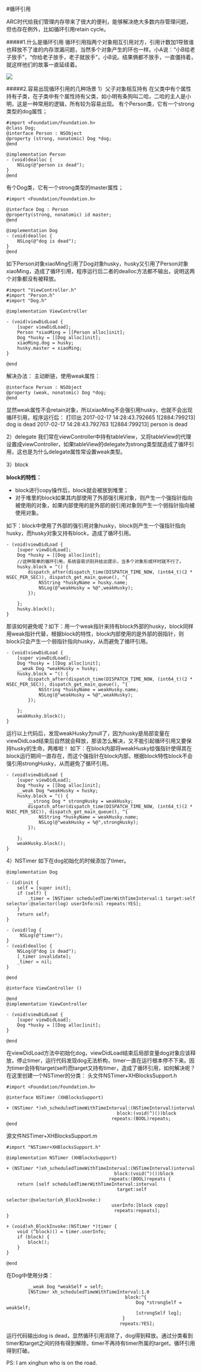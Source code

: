 #循环引用

ARC时代给我们管理内存带来了很大的便利，能够解决绝大多数内存管理问题，但也存在例外，比如循环引用retain cycle。

#####1.什么是循环引用
循环引用指两个对象相互引用对方，引用计数加1导致谁也释放不了谁的内存泄漏问题，当然多个对象产生的环也一样。小A说：“小B给老子放手”，“你给老子放手，老子就放手”，小B说。结果俩都不放手，一直僵持着，就这样他们的故事一直延续着。

![](/assets/pic11-1.png)

#####2.容易出现循环引用的几种场景
1）父子对象相互持有
在父类中有个属性持有子类，在子类中有个属性持有父类，如小明有条狗叫二哈，二哈的主人是小明，这是一种常用的逻辑，所有较为容易出现。
有个Person类，它有一个strong类型的dog属性；
```objc
#import <Foundation/Foundation.h>
@class Dog;
@interface Person : NSObject
@property (strong, nonatomic) Dog *dog;
@end

@implementation Person
- (void)dealloc {
    NSLog(@"person is dead");
}
@end
```
有个Dog类，它有一个strong类型的master属性；
```objc
#import <Foundation/Foundation.h>

@interface Dog : Person
@property(strong, nonatomic) id master;
@end

@implementation Dog
- (void)dealloc {
    NSLog(@"dog is dead");
}
@end
```
如下Person对象xiaoMing引用了Dog对象husky，husky又引用了Person对象xiaoMing，造成了循环引用，程序运行后二者的dealloc方法都不输出，说明这两个对象都没有被释放。
```objc
#import "ViewController.h"
#import "Person.h"
#import "Dog.h"

@implementation ViewController

- (void)viewDidLoad {
    [super viewDidLoad];
    Person *xiaoMing = [[Person alloc]init];
    Dog *husky = [[Dog alloc]init];
    xiaoMing.dog = husky;
    husky.master = xiaoMing;
}

@end

```
解决办法：
主动断链，使用weak属性：
```objc
@interface Person : NSObject
@property (weak, nonatomic) Dog *dog;
@end
```
显然weak属性不会retain对象，所以xiaoMing不会强引用husky，也就不会出现循环引用，程序运行后：
打印出
2017-02-17 14:28:43.792665 1[2884:799213] dog is dead
2017-02-17 14:28:43.792763 1[2884:799213] person is dead

2）delegate
我们常在viewController中持有tableView，又将tableView的代理设置成viewController，如果tableView的delegate为strong类型就造成了循环引用，这也是为什么delegate属性常设置weak类型。

3）block

**block的特性：**
 - block进行copy操作后，block就会被放到堆里；
 - 对于堆里的block如果其内部使用了外部强引用对象，则产生一个强指针指向被使用的对象，如果内部使用的是外部的弱引用对象则产生一个弱指针指向被使用对象。

如下：block中使用了外部的强引用对象husky，block则产生一个强指针指向husky，而husky对象又持有block，造成了循环引用。
```objc
- (void)viewDidLoad {
    [super viewDidLoad];
    Dog *husky = [[Dog alloc]init];
    //这种简单的循环引用，系统容易识别并给出提示，当多个对象形成环时就不行了。
    husky.block = ^() {
        dispatch_after(dispatch_time(DISPATCH_TIME_NOW, (int64_t)(2 * NSEC_PER_SEC)), dispatch_get_main_queue(), ^{
            NSString *huskyName = husky.name;
            NSLog(@"weakHusky = %@",weakHusky);
        });

    };
    husky.block();
}

```
那该如何避免呢？如下：用一个weak指针来持有block外部的husky，block同样用weak指针代替，根据block的特性，block内部使用的是外部的弱指针，则block只会产生一个弱指针指向husky，从而避免了循环引用。
```objc
- (void)viewDidLoad {
    [super viewDidLoad];
    Dog *husky = [[Dog alloc]init];
    __weak Dog *weakHusky = husky;
    husky.block = ^() {
        dispatch_after(dispatch_time(DISPATCH_TIME_NOW, (int64_t)(2 * NSEC_PER_SEC)), dispatch_get_main_queue(), ^{
            NSString *huskyName = weakHusky.name;
            NSLog(@"weakHusky = %@",weakHusky);
        });

    };
    weakHusky.block();
}
```
运行以上代码后，发现weakHusky为null了，因为husky是局部变量在viewDidLoad结束后自然就会释放，那该怎么解决，又不能引起循环引用又要保持husky的生命，两难啦！
如下：在block内部将weakHusky给强指针使得其在block运行期间一直存在，而这个强指针在block内部，根据block特性block不会强引用strongHusky，从而避免了循环引用。
```objc
- (void)viewDidLoad {
    [super viewDidLoad];
    Dog *husky = [[Dog alloc]init];
    __weak Dog *weakHusky = husky;
    husky.block = ^() {
        __strong Dog * strongHusky = weakHusky;
        dispatch_after(dispatch_time(DISPATCH_TIME_NOW, (int64_t)(2 * NSEC_PER_SEC)), dispatch_get_main_queue(), ^{
            NSString *huskyName = weakHusky.name;
            NSLog(@"weakHusky = %@",strongHusky);
        });

    };
    weakHusky.block();
}
```
4）NSTimer
如下在dog初始化的时候添加了timer。
```objc
@implementation Dog

- (id)init {
    self = [super init];
    if (self) {
        _timer = [NSTimer scheduledTimerWithTimeInterval:1 target:self selector:@selector(log) userInfo:nil repeats:YES];
    }
    return self;
}

- (void)log {
     NSLog(@"timer");
}
- (void)dealloc {
    NSLog(@"dog is dead");
    [_timer invalidate];
    _timer = nil;
}

@end
```
```objc
@interface ViewController ()

@end
@implementation ViewController

- (void)viewDidLoad {
    [super viewDidLoad];
    Dog *husky = [[Dog alloc]init];
}

@end

```
在viewDidLoad方法中初始化dog，viewDidLoad结束后局部变量dog对象应该释放，停止timer，运行代码发现dog无法析构，timer一直在运行根本停不下来。因为timer会持有target(self)而target又持有timer，造成了循环引用，如何解决呢？
在这里创建一个NSTimer的分类：
头文件NSTimer+XHBlocksSupport.h
```objc
#import <Foundation/Foundation.h>

@interface NSTimer (XHBlocksSupport)

+ (NSTimer *)xh_scheduledTimeWithTimeInterval:(NSTimeInterval)interval
                                         block:(void(^)())block
                                       repeats:(BOOL)repeats;
@end
```
源文件NSTimer+XHBlocksSupport.m
```objc
#import "NSTimer+XHBlocksSupport.h"

@implementation NSTimer (XHBlocksSupport)

+ (NSTimer *)xh_scheduledTimeWithTimeInterval:(NSTimeInterval)interval
                                        block:(void(^)())block
                                      repeats:(BOOL)repeats {
    return [self scheduledTimerWithTimeInterval:interval
                                         target:self
                                       selector:@selector(xh_BlockInvoke:)
                                       userInfo:[block copy]
                                        repeats:repeats];
}

+ (void)xh_BlockInvoke:(NSTimer *)timer {
    void (^block)() = timer.userInfo;
    if (block) {
        block();
    }
}

@end
```
在Dog中使用分类：
```objc
        __weak Dog *weakSelf = self;
        [NSTimer xh_scheduledTimeWithTimeInterval:1.0
                                            block:^{
                                                Dog *strongSelf = weakSelf;
                                                [strongSelf log];
                                           }
                                          repeats:YES];
```
运行代码输出dog is dead，显然循环引用消除了，dog得到释放。通过分类看到timer和target之间的持有得到解除，timer不再持有timer所属的target，循环引用得到打破。

PS: I am xinghun who is on the road.